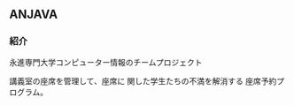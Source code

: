
<h2>ANJAVA</h2>
<h3>紹介</h3>
<p>永進専門大学コンピューター情報のチームプロジェクト</p>
<p>講義室の座席を管理して、座席に
関した学生たちの不満を解消する
座席予約プログラム。
</p>
